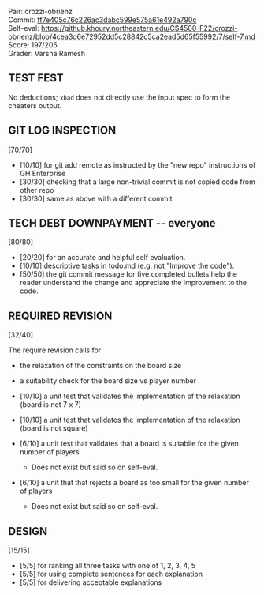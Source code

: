 Pair: crozzi-obrienz \
Commit: [ff7e405c76c226ac3dabc599e575a61e492a790c](https://github.khoury.northeastern.edu/CS4500-F22/crozzi-obrienz/tree/ff7e405c76c226ac3dabc599e575a61e492a790c) \
Self-eval: https://github.khoury.northeastern.edu/CS4500-F22/crozzi-obrienz/blob/4cea3d6e72952dd5c28842c5ca2ead5d65f55992/7/self-7.md \
Score: 197/205 \
Grader: Varsha Ramesh


## TEST FEST

No deductions; `xbad` does not directly use the input spec to form the cheaters output.

## GIT LOG INSPECTION

[70/70]

- [10/10] for git add remote as instructed by the "new repo" instructions of GH Enterprise
- [30/30] checking that a large non-trivial commit is not copied code from other repo
- [30/30] same as above with a different commit

## TECH DEBT DOWNPAYMENT -- everyone

[80/80]

- [20/20] for an accurate and helpful self evaluation.
- [10/10] descriptive tasks in todo.md (e.g. not "Improve the code").
- [50/50] the git commit message for five completed bullets help the reader understand the change and appreciate the improvement to the code.

## REQUIRED REVISION

[32/40]

The require revision calls for
- the relaxation of the constraints on the board size
- a suitability check for the board size vs player number

- [10/10] a unit test that validates the implementation of the relaxation (board is not 7 x 7)
- [10/10] a unit test that validates the implementation of the relaxation (board is not square)
- [6/10] a unit test that validates that a board is suitabile for the given number of players
  - Does not exist but said so on self-eval.
- [6/10] a unit that that rejects a board as too small for the given number of players
  - Does not exist but said so on self-eval.

## DESIGN

[15/15]

- [5/5] for ranking all three tasks with one of 1, 2, 3, 4, 5
- [5/5] for using complete sentences for each explanation
- [5/5] for delivering acceptable explanations

